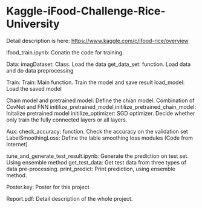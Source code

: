 # Kaggle-iFood-Challenge-Rice-University
Detail description is here: https://www.kaggle.com/c/ifood-rice/overview

ifood_train.ipynb: Conatin the code for training.

Data:
    imagDataset: Class. Load the data 
    get_data_set: function. Load data and do data preprocessing 
    
Train:
    Train: Main function. Train the model and save result
    load_model: Load the saved model

Chain model and pretrained model:
    Define the chian model. Combination of CovNet and FNN 
    initilize_pretrained_model,initilize_pretrained_chain_model: Initalize pretrained model 
    initilize_optimizer: SGD optimizer. Decide whether only train the fully connected layers or all layers.

Aux:
    check_accuracy: function. Check the accuracy on the validation set 
    LabelSmoothingLoss: Define the lable smoothing loss modules (Code from Internet)
    
    
tune_and_generate_test_result.ipynb: 
Generate the prediction on test set. Using ensemble method
    get_test_data: Get test data from three types of data pre-processing.
    print_predict: Print prediction, using ensemble method. 
    
Poster.key:
Poster for this project

Report.pdf:
Detail description of the whole project.
